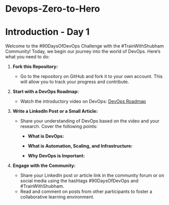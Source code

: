# Devops-Zero-to-Hero

# Introduction - Day 1

Welcome to the #90DaysOfDevOps Challenge with the #TrainWithShubham Community! Today, we begin our journey into the world of DevOps. Here’s what you need to do:

1. **Fork this Repository:**
   - Go to the repository on GitHub and fork it to your own account. This will allow you to track your progress and contribute.

2. **Start with a DevOps Roadmap:**
   - Watch the introductory video on DevOps: [DevOps Roadmap](https://youtu.be/g_QHuGq3E2Y?si=fR9K56-JevZTfrBK)

3. **Write a LinkedIn Post or a Small Article:**
   - Share your understanding of DevOps based on the video and your research. Cover the following points:

     - **What is DevOps:**
       
       
     - **What is Automation, Scaling, and Infrastructure:**
       
       
     - **Why DevOps is Important:**
       
       

4. **Engage with the Community:**
   - Share your LinkedIn post or article link in the community forum or on social media using the hashtags #90DaysOfDevOps and #TrainWithShubham.
   - Read and comment on posts from other participants to foster a collaborative learning environment.


